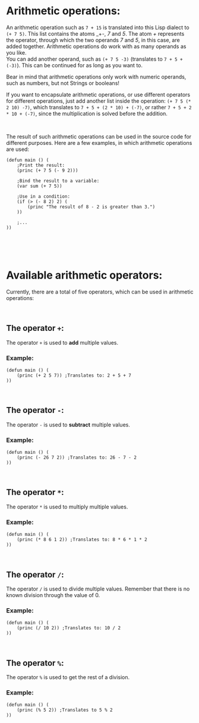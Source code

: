 # Arithmetic operations:
An arithmetic operation such as `7 + 15` is translated into this Lisp dialect to `(+ 7 5)`. This list contains the atoms _+-, _7_ and _5_. The atom _+_ represents the operator, through which the two operands _7_ and _5_, in this case, are added together. Arithmetic operations do work with as many operands as you like.
<br/>
You can add another operand, such as `(+ 7 5 -3)` (translates to `7 + 5 + (-3)`). This can be continued for as long as you want to.

Bear in mind that arithmetic operations only work with numeric operands, such as numbers, but not Strings or booleans!

If you want to encapsulate arithmetic operations, or use different operators for different operations, just add another list inside the operation: `(+ 7 5 (* 2 10) -7)`, which translates to `7 + 5 + (2 * 10) + (-7)`, or rather `7 + 5 + 2 * 10 + (-7)`, since the multiplication is solved before the addition.

<br/>

The result of such arithmetic operations can be used in the source code for different purposes. Here are a few examples, in which arithmetic operations are used:
```Lisp
(defun main () (
    ;Print the result:
    (princ (+ 7 5 (- 9 2)))

    ;Bind the result to a variable:
    (var sum (+ 7 5))

    ;Use in a condition:
    (if (> (- 8 2) 2) (
        (princ "The result of 8 - 2 is greater than 3.")
    ))

    ;...
))
```

<br/>
<br/>
<br/>

# Available arithmetic operators:
Currently, there are a total of five operators, which can be used in arithmetic operations:

<br/>

## The operator `+`:
The operator `+` is used to **add** multiple values.

### Example:
```Lisp
(defun main () (
    (princ (+ 2 5 7)) ;Translates to: 2 + 5 + 7
))
```

<br/>

## The operator `-`:
The operator `-` is used to **subtract** multiple values.

### Example:
```Lisp
(defun main () (
    (princ (- 26 7 2)) ;Translates to: 26 - 7 - 2
))
```

<br/>

## The operator `*`:
The operator `*` is used to multiply multiple values.

### Example:
```Lisp
(defun main () (
    (princ (* 8 6 1 2)) ;Translates to: 8 * 6 * 1 * 2
))
```

<br/>

## The operator `/`:
The operator `/` is used to divide multiple values. Remember that there is no known division through the value of 0.

### Example:
```Lisp
(defun main () (
    (princ (/ 10 2)) ;Translates to: 10 / 2
))
```

<br/>

## The operator `%`:
The operator `%` is used to get the rest of a division.

### Example:
```Lisp
(defun main () (
    (princ (% 5 2)) ;Translates to 5 % 2
))
```

<br/>
